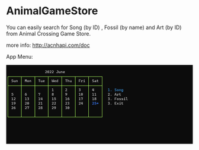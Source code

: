 # AnimalGameStore

You can easily search for Song (by ID) , Fossil (by name) and Art (by ID) from Animal Crossing Game Store.

more info: http://acnhapi.com/doc

App Menu:

![](https://github.com/vahidkianfar/AnimalGameStore/blob/master/AnimalGameStore/Gif/AnimalGameStore-VS.gif)
